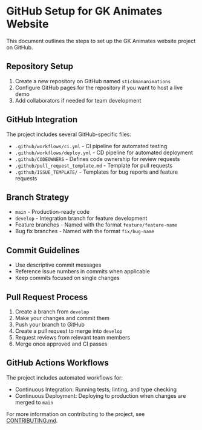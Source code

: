 # GitHub Setup for GK Animates Website

This document outlines the steps to set up the GK Animates website project on GitHub.

## Repository Setup

1. Create a new repository on GitHub named `stickmananimations`
2. Configure GitHub pages for the repository if you want to host a live demo
3. Add collaborators if needed for team development

## GitHub Integration

The project includes several GitHub-specific files:

- `.github/workflows/ci.yml` - CI pipeline for automated testing
- `.github/workflows/deploy.yml` - CD pipeline for automated deployment
- `.github/CODEOWNERS` - Defines code ownership for review requests
- `.github/pull_request_template.md` - Template for pull requests
- `.github/ISSUE_TEMPLATE/` - Templates for bug reports and feature requests

## Branch Strategy

- `main` - Production-ready code
- `develop` - Integration branch for feature development
- Feature branches - Named with the format `feature/feature-name`
- Bug fix branches - Named with the format `fix/bug-name`

## Commit Guidelines

- Use descriptive commit messages
- Reference issue numbers in commits when applicable
- Keep commits focused on single changes

## Pull Request Process

1. Create a branch from `develop`
2. Make your changes and commit them
3. Push your branch to GitHub
4. Create a pull request to merge into `develop`
5. Request reviews from relevant team members
6. Merge once approved and CI passes

## GitHub Actions Workflows

The project includes automated workflows for:

- Continuous Integration: Running tests, linting, and type checking
- Continuous Deployment: Deploying to production when changes are merged to `main`

For more information on contributing to the project, see [CONTRIBUTING.md](../CONTRIBUTING.md).